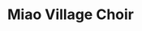 ---
title: Miao Village Choir
tags: john
image: src/files/john/Miao_Village_Choir_2000.jpg
imageBase: Miao_Village_Choir
alt: A group of women singing in the local village choir, holding music folders in front of them.     
width: 2000
height: 1333
imageDate: March 2013
location: China
camera: Canon T3i
metaDescription: A group of women singing in the local village choir, holding music folders in front of them.     
---